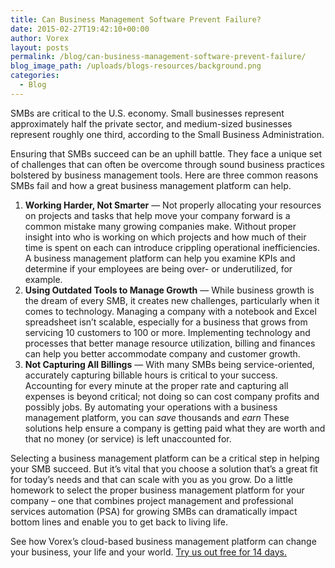 ```yaml
---
title: Can Business Management Software Prevent Failure?
date: 2015-02-27T19:42:10+00:00
author: Vorex
layout: posts
permalink: /blog/can-business-management-software-prevent-failure/
blog_image_path: /uploads/blogs-resources/background.png
categories:
  - Blog
---
```

SMBs are critical to the U.S. economy. Small businesses represent approximately half the private sector, and medium-sized businesses represent roughly one third, according to the Small Business Administration.

<!--more-->

Ensuring that SMBs succeed can be an uphill battle. They face a unique set of challenges that can often be overcome through sound business practices bolstered by business management tools. Here are three common reasons SMBs fail and how a great business management platform can help.

  1. **Working Harder, Not Smarter** &#8212; Not properly allocating your resources on projects and tasks that help move your company forward is a common mistake many growing companies make. Without proper insight into who is working on which projects and how much of their time is spent on each can introduce crippling operational inefficiencies. A business management platform can help you examine KPIs and determine if your employees are being over- or underutilized, for example.
  2. **Using Outdated Tools to Manage Growth** &#8212; While business growth is the dream of every SMB, it creates new challenges, particularly when it comes to technology. Managing a company with a notebook and Excel spreadsheet isn&#8217;t scalable, especially for a business that grows from servicing 10 customers to 100 or more. Implementing technology and processes that better manage resource utilization, billing and finances can help you better accommodate company and customer growth.
  3. **Not Capturing All Billings** &#8212; With many SMBs being service-oriented, accurately capturing billable hours is critical to your success. Accounting for every minute at the proper rate and capturing all expenses is beyond critical; not doing so can cost company profits and possibly jobs. By automating your operations with a business management platform, you can _save_ thousands and _earn_ These solutions help ensure a company is getting paid what they are worth and that no money (or service) is left unaccounted for.

Selecting a business management platform can be a critical step in helping your SMB succeed. But it&#8217;s vital that you choose a solution that&#8217;s a great fit for today&#8217;s needs and that can scale with you as you grow. Do a little homework to select the proper business management platform for your company &#8211; one that combines project management and professional services automation (PSA) for growing SMBs can dramatically impact bottom lines and enable you to get back to living life.

See how Vorex&#8217;s cloud-based business management platform can change your business, your life and your world. [Try us out free for 14 days.](http://www.vorex.com/free-trial/ "Free Trial")
